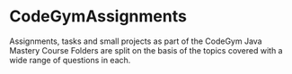 # CodeGymAssignments

Assignments, tasks and small projects as part of the CodeGym Java Mastery Course
Folders are split on the basis of the topics covered with a wide range of questions in each.
